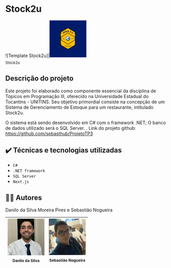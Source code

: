   # Stock2u

![Template Stock2u]|<img src="images/stock2u.png" width=115><br><sub>Stock2u</sub>

## Descrição do projeto
Este projeto foi elaborado como componente essencial da disciplina de Tópicos em Programação III, oferecido na Universidade Estadual do Tocantins - UNITINS. Seu objetivo primordial consiste na concepção de um Sistema de Gerenciamento de Estoque para um restaurante, intitulado Stock2u.

O sistema está sendo desenvolvido em C# com o framework .NET; O banco de dados utilizado será o SQL Server.
. Link do projeto github: https://github.com/sebasthub/ProjetoTP3

## ✔️ Técnicas e tecnologias utilizadas

- `C#`
- `.NET framework`
- `SQL Server`
- `Next.js`

## 👨‍💻 Autores
Danilo da Silva Moreira Pires e Sebastião Nogueira

|<img src="images/danilo.jpeg" width=115><br><sub>Danilo da Silva</sub> | <img src="images/sebastiao.jpeg" width=115><br><sub>Sebastião Nogueira</sub> |
| :---: | :---: |





   
